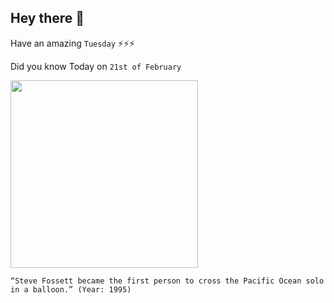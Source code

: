 ## Hey there 👋
Have an amazing `Tuesday` ⚡⚡⚡

Did you know Today on `21st of February`
 
 [<img src="https://www.hawaii-post.com/2002-03JUL-stamps.jpg" width="300" />](https://sofrep.com/fightersweep/today-aviation-history-adventurer-steve-fossett-becomes-1st-person-fly-solo-across-pacific-ocean-balloon/) 
 ```
“Steve Fossett became the first person to cross the Pacific Ocean solo in a balloon.” (Year: 1995)
```
